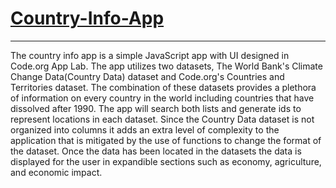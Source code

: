 # [Country-Info-App](https://jbrereton.com/CSAEA/Climate-Change-Analyzer/)
---

The country info app is a simple JavaScript app with UI designed in Code.org App Lab.  The app utilizes two datasets, The World Bank's Climate Change Data(Country Data) dataset and Code.org's Countries and Territories dataset.  The combination of these datasets provides a plethora of information on every country in the world including countries that have dissolved after 1990.  The app will search both lists and generate ids to represent locations in each dataset.  Since the Country Data dataset is not organized into columns it adds an extra level of complexity to the application that is mitigated by the use of functions to change the format of the dataset.  Once the data has been located in the datasets the data is displayed for the user in expandible sections such as economy, agriculture, and economic impact.